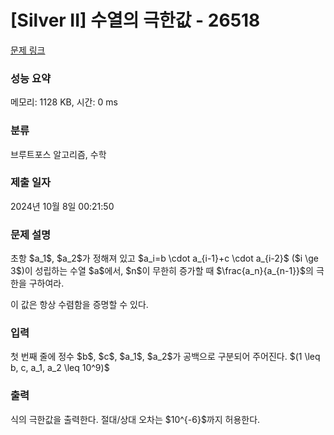 # [Silver II] 수열의 극한값 - 26518 

[문제 링크](https://www.acmicpc.net/problem/26518) 

### 성능 요약

메모리: 1128 KB, 시간: 0 ms

### 분류

브루트포스 알고리즘, 수학

### 제출 일자

2024년 10월 8일 00:21:50

### 문제 설명

<p>초항 $a_1$, $a_2$가 정해져 있고 $a_i=b \cdot a_{i-1}+c \cdot a_{i-2}$ ($i \ge 3$)이 성립하는 수열 $a$에서, $n$이 무한히 증가할 때 $\frac{a_n}{a_{n-1}}$의 극한을 구하여라. </p>

<p>이 값은 항상 수렴함을 증명할 수 있다.</p>

### 입력 

 <p>첫 번째 줄에 정수 $b$, $c$, $a_1$, $a_2$가 공백으로 구분되어 주어진다. $(1 \leq b, c, a_1, a_2 \leq 10^9)$</p>

### 출력 

 <p>식의 극한값을 출력한다. 절대/상대 오차는 $10^{-6}$까지 허용한다.</p>

